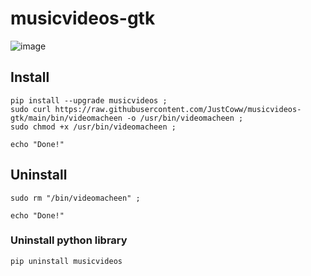 # musicvideos-gtk

![image](https://user-images.githubusercontent.com/68345611/168532466-825e5029-4c36-4fec-acea-059ffa7adee1.png)


## Install
```
pip install --upgrade musicvideos ;
sudo curl https://raw.githubusercontent.com/JustCoww/musicvideos-gtk/main/bin/videomacheen -o /usr/bin/videomacheen ;
sudo chmod +x /usr/bin/videomacheen ;

echo "Done!"
```

## Uninstall
```
sudo rm "/bin/videomacheen" ;

echo "Done!"
```
### Uninstall python library
```
pip uninstall musicvideos
```
